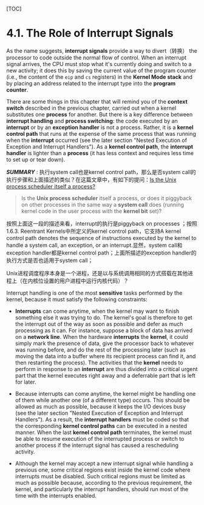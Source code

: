[TOC]



# 4.1. The Role of Interrupt Signals

As the name suggests, **interrupt signals** provide a way to divert（转换） the processor to code outside the normal flow of control. When an interrupt signal arrives, the CPU must stop what it's currently doing and switch to a new activity; it does this by saving the current value of the program counter (i.e., the content of the  `eip` and  `cs` registers) in the **Kernel Mode stack** and by placing an address related to the interrupt type into the **program counter**.

There are some things in this chapter that will remind you of the **context switch** described in the previous chapter, carried out when a kernel substitutes one **process** for another. But there is a key difference between **interrupt handling** and **process switching**: the code executed by an **interrupt** or by an **exception handler** is not a process. Rather, it is a **kernel control path** that runs at the expense of the same process that was running when the **interrupt** occurred (see the later section "Nested Execution of Exception and Interrupt Handlers"). As a **kernel control path**, the **interrupt handler** is lighter than a **process** (it has less context and requires less time to set up or tear down).

***SUMMARY*** : 执行system call也是kernel control path，那么是否system call的执行步骤和上面描述的类似？在这篇文章中，有如下的提问：[Is the Unix process scheduler itself a process?](https://unix.stackexchange.com/questions/155766/is-the-unix-process-scheduler-itself-a-process)

> Is the **Unix process scheduler** itself a process, or does it piggyback on other processes in the same way a **system call** does (running kernel code in the user process with the **kernel bit** set)?

按照上面这一段的描述来看，interrupt的执行是piggyback on processes ；按照1.6.3. Reentrant Kernels中所定义的kernel control path，它支持A kernel control path denotes the sequence of instructions executed by the kernel to handle a system call, an exception, or an interrupt.显然，system call和exception handler都是kernel control path；上面所描述的exception handler的执行方式是否也适用于system call；

Unix进程调度程序本身是一个进程，还是以与系统调用相同的方式搭载在其他进程上（在内核位设置的用户进程中运行内核代码）？

Interrupt handling is one of the most **sensitive** tasks performed by the kernel, because it must satisfy the following constraints:

- **Interrupts** can come anytime, when the kernel may want to finish something else it was trying to do. The kernel's goal is therefore to get the interrupt out of the way as soon as possible and defer as much processing as it can. For instance, suppose a block of data has arrived on a **network line**. When the hardware **interrupts** the **kernel**, it could simply mark the presence of data, give the processor back to whatever was running before, and do the rest of the processing later (such as moving the data into a buffer where its recipient process can find it, and then restarting the process). The activities that the **kernel** needs to perform in response to an **interrupt** are thus divided into a critical urgent part that the kernel executes right away and a deferrable part that is left for later.

- Because interrupts can come anytime, the kernel might be handling one of them while another one (of a different type) occurs. This should be allowed as much as possible, because it keeps the I/O devices busy (see the later section "Nested Execution of Exception and Interrupt Handlers"). As a result, the **interrupt handlers** must be coded so that the corresponding **kernel control paths** can be executed in a nested manner. When the last **kernel control path** terminates, the kernel must be able to resume execution of the interrupted process or switch to another process if the interrupt signal has caused a rescheduling activity.
- Although the kernel may accept a new interrupt signal while handling a previous one, some critical regions exist inside the kernel code where interrupts must be disabled. Such critical regions must be limited as much as possible because, according to the previous requirement, the kernel, and particularly the interrupt handlers, should run most of the time with the interrupts enabled.

